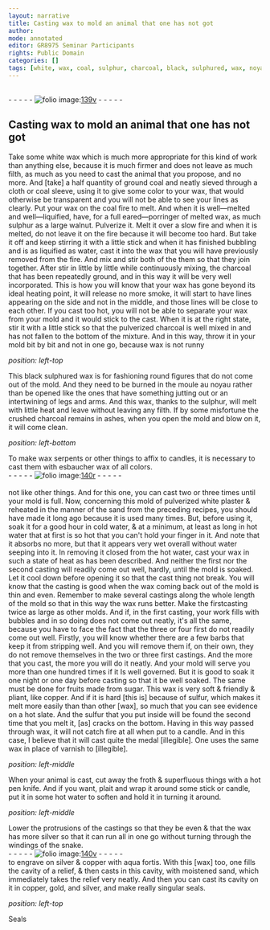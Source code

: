 ```yaml
---
layout: narrative
title: Casting wax to mold an animal that one has not got
author:
mode: annotated
editor: GR8975 Seminar Participants
rights: Public Domain
categories: []
tags: [white, wax, coal, sulphur, charcoal, black, sulphured, wax, noyau, esbaucher, wax, sand, sulfur, silver, silver, copper, aqua, fortis, sand]
---
```


 <br/>- - - - - <a href="http://gallica.bnf.fr/ark:/12148/btv1b10500001g/f284.image"><img src="../assets/photo-icon.png" alt="folio image: " style="display:inline-block; margin-bottom:-3px;"/>139v</a> - - - - - <br/> 
##  <span class="activity">Casting wax to mold an animal that one has not got</span> 

 
 Take some <span class="material">white wax</span> which is much more appropriate for this kind of work than anything else, because it is much firmer and does not leave as much filth, as much as you need to cast the animal that you propose, and no more. And [take] a half quantity of ground <span class="material">coal</span> and neatly sieved through a <span class="tool">cloth or coal sleeve</span>, using it to give some color to your wax, that would otherwise be transparent and you will not be able to see your lines as clearly. Put your wax on the coal fire to melt. And when it is well—melted and well—liquified, have, for a full <span class="tool">eared—porringer</span> of melted wax, as much <span class="material">sulphur</span> as a large walnut. Pulverize it. Melt it over a slow fire and when it is melted, do not leave it on the fire because it will become too hard. But take it off and keep stirring it with a little stick and when it has finished bubbling and is as liquified as water, cast it into the wax that you will have previously removed from the fire. And mix and stir both of the them so that they join together. After stir in little by little while continuously mixing, the charcoal that has been repeatedly ground, and in this way it will be very well incorporated. This is how you will know that your wax has gone beyond its ideal heating point, it will release no more smoke, it will start to have lines appearing on the side and not in the middle, and those lines will be close to each other. If you cast too hot, you will not be able to separate your wax from your mold and it would stick to the cast. When it is at the right state, stir it with a little stick so that the pulverized <span class="material">charcoal</span> is well mixed in and has not fallen to the bottom of the mixture. And in this way, throw it in your mold bit by bit and not in one go, because wax is not runny 
 
*position: left-top*

 This <span class="material">black sulphured wax</span> is for fashioning round figures that do not come out of the mold. And they need to be burned in the moule au <span class="material">noyau</span> rather than be opened like the ones that have something jutting out or an intertwining of legs and arms. And this wax, thanks to the sulphur, will melt with little heat and leave without leaving any filth. If by some misfortune the crushed charcoal remains in ashes, when you open the mold and blow on it, it will come clean. 
 
*position: left-bottom*

 To make wax serpents or other things to affix to candles, it is necessary to cast them with <span class="material">esbaucher wax</span> of all colors. 
 <br/>- - - - - <a href="http://gallica.bnf.fr/ark:/12148/btv1b10500001g/f285.image"><img src="../assets/photo-icon.png" alt="folio image: " style="display:inline-block; margin-bottom:-3px;"/>140r</a> - - - - - <br/>  
 not like other things. And for this one, you can cast two or three times until your mold is full. Now, concerning this mold of pulverized white plaster & reheated in the manner of the <span class="material">sand</span> from the preceding recipes, you should have made it long ago because it is used many times. But, before using it, soak it for a good hour in cold water, & at a minimum, at least as long in hot water that at first is so hot that you can't hold your finger in it. And note that it absorbs no more, but that it appears very wet overall without water seeping into it. In removing it closed from the hot water, cast your wax in such a state of heat as has been described. And neither the first nor the second casting will readily come out well, hardly, until the mold is soaked. Let it cool down before opening it so that the cast thing not break. You will know that the casting is good when the wax coming back out of the mold is thin and even. Remember to make several castings along the whole length of the mold so that in this way the wax runs better. Make the first<span class="image"></span>casting twice as large as other molds. And if, in the first casting, your work fills with bubbles and in so doing does not come out neatly, it's all the same, because you have to face the fact that the three or four first do not readily come out well. Firstly, you will know whether there are a few barbs that keep it from stripping well. And you will remove them if, on their own, they do not remove themselves in the two or three first castings. And the more that you cast, the more you will do it neatly. And your mold will serve you more than one hundred times if it Is well governed. But it is good to soak it one night or one day before casting so that it be well soaked. The same must be done for fruits made from sugar. This wax is very soft & friendly & pliant, like copper. And if it is hard [this is] because of <span class="material">sulfur</span>, which makes it melt more easily than than other [wax], so much that you can see evidence on a hot slate. And the sulfur that you put inside will be found the second time that you melt it, [as] cracks on the bottom. Having in this way passed through wax, it will not catch fire at all when put to a candle. And in this case, I believe that it will cast quite the medal [illegible]. One uses the same wax in place of varnish to [illegible]. 
  
*position: left-middle*

 When your animal is cast, cut away the froth & superfluous things with a hot pen knife. And if you want, plait and wrap it around some stick or candle, put it in some hot water to soften and hold it in turning it around. 
 
*position: left-middle*

 Lower the protrusions of the castings so that they be even & that the wax has more <span class="material">silver</span> so that it can run all in one go without turning through the windings of the snake. 
 <br/>- - - - - <a href="http://gallica.bnf.fr/ark:/12148/btv1b10500001g/f286.item.r="><img src="../assets/photo-icon.png" alt="folio image: " style="display:inline-block; margin-bottom:-3px;"/>140v</a> - - - - - <br/> 
 to engrave on <span class="material">silver</span> & <span class="material">copper</span> with <span class="material">aqua fortis</span>. With this [wax] too, one fills the cavity of a relief, & then casts in this cavity, with moistened <span class="material">sand</span>, which immediately takes the relief very neatly. And then you can cast its cavity on it in copper, gold, and silver, and make really singular seals. 
 
*position: left-top*

 Seals 
 